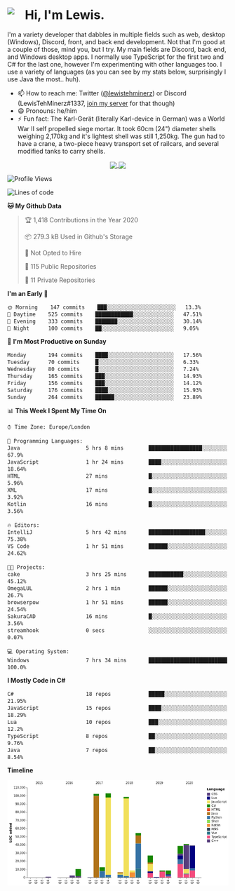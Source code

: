 <h1><img align="left" src="https://cdn.discordapp.com/emojis/552927506957729802.gif" width="40">Hi, I'm Lewis.</h1>

I'm a variety developer that dabbles in multiple fields such as web, desktop (Windows), Discord, front, and back end development. Not that I'm good at a couple of those, mind you, but I try. My main fields are Discord, back end, and Windows desktop apps. I normally use TypeScript for the first two and C# for the last one, however I'm experimenting with other languages too. I use a variety of languages (as you can see by my stats below, surprisingly I use Java the most.. huh).

- 📫 How to reach me: Twitter ([@lewistehminerz](https://twitter.com/lewistehminerz)) or Discord (LewisTehMinerz#1337, [join my server](https://discord.gg/XnUh7JB) for that though)
- 😄 Pronouns: he/him
- ⚡ Fun fact: The Karl-Gerät (literally Karl-device in German) was a World War II self propelled siege mortar. It took 60cm (24") diameter shells weighing 2,170kg and it's lightest shell was still 1,250kg. The gun had to have a crane, a two-piece heavy transport set of railcars, and several modified tanks to carry shells.

<p align="center">
  <a href="https://github.com/anuraghazra/github-readme-stats">
    <img align="center" src="https://github-readme-stats.vercel.app/api?username=LewisTehMinerz&count_private=true&show_icons=true&theme=gruvbox">
  </a>
  <a href="https://github.com/anuraghazra/github-readme-stats">
    <img align="center" src="https://github-readme-stats.vercel.app/api/top-langs/?username=LewisTehMinerz&layout=compact&theme=gruvbox">
  </a>
</p>

<!--START_SECTION:waka-->
![Profile Views](http://img.shields.io/badge/Profile%20Views-15-blue)

![Lines of code](https://img.shields.io/badge/From%20Hello%20World%20I%27ve%20Written-5.6%20million%20lines%20of%20code-blue)

**🐱 My Github Data** 

> 🏆 1,418 Contributions in the Year 2020
 > 
> 📦 279.3 kB Used in Github's Storage 
 > 
> 🚫 Not Opted to Hire
 > 
> 📜 115 Public Repositories
 > 
> 🔑 11 Private Repositories 

**I'm an Early 🐤** 

```text
🌞 Morning    147 commits    ███░░░░░░░░░░░░░░░░░░░░░░   13.3% 
🌆 Daytime    525 commits    ████████████░░░░░░░░░░░░░   47.51% 
🌃 Evening    333 commits    ███████░░░░░░░░░░░░░░░░░░   30.14% 
🌙 Night      100 commits    ██░░░░░░░░░░░░░░░░░░░░░░░   9.05%

```
📅 **I'm Most Productive on Sunday** 

```text
Monday       194 commits    ████░░░░░░░░░░░░░░░░░░░░░   17.56% 
Tuesday      70 commits     █░░░░░░░░░░░░░░░░░░░░░░░░   6.33% 
Wednesday    80 commits     █░░░░░░░░░░░░░░░░░░░░░░░░   7.24% 
Thursday     165 commits    ███░░░░░░░░░░░░░░░░░░░░░░   14.93% 
Friday       156 commits    ███░░░░░░░░░░░░░░░░░░░░░░   14.12% 
Saturday     176 commits    ████░░░░░░░░░░░░░░░░░░░░░   15.93% 
Sunday       264 commits    ██████░░░░░░░░░░░░░░░░░░░   23.89%

```


📊 **This Week I Spent My Time On** 

```text
⌚︎ Time Zone: Europe/London

💬 Programming Languages: 
Java                     5 hrs 8 mins        █████████████████░░░░░░░░   67.9% 
JavaScript               1 hr 24 mins        ████░░░░░░░░░░░░░░░░░░░░░   18.64% 
HTML                     27 mins             █░░░░░░░░░░░░░░░░░░░░░░░░   5.96% 
XML                      17 mins             █░░░░░░░░░░░░░░░░░░░░░░░░   3.92% 
Kotlin                   16 mins             █░░░░░░░░░░░░░░░░░░░░░░░░   3.56%

🔥 Editors: 
IntelliJ                 5 hrs 42 mins       ██████████████████░░░░░░░   75.38% 
VS Code                  1 hr 51 mins        ██████░░░░░░░░░░░░░░░░░░░   24.62%

🐱‍💻 Projects: 
cake                     3 hrs 25 mins       ███████████░░░░░░░░░░░░░░   45.12% 
OmegaLUL                 2 hrs 1 min         ██████░░░░░░░░░░░░░░░░░░░   26.7% 
browserpow               1 hr 51 mins        ██████░░░░░░░░░░░░░░░░░░░   24.54% 
SakuraCAD                16 mins             █░░░░░░░░░░░░░░░░░░░░░░░░   3.56% 
streamhook               0 secs              ░░░░░░░░░░░░░░░░░░░░░░░░░   0.07%

💻 Operating System: 
Windows                  7 hrs 34 mins       █████████████████████████   100.0%

```

**I Mostly Code in C#** 

```text
C#                       18 repos            █████░░░░░░░░░░░░░░░░░░░░   21.95% 
JavaScript               15 repos            ████░░░░░░░░░░░░░░░░░░░░░   18.29% 
Lua                      10 repos            ███░░░░░░░░░░░░░░░░░░░░░░   12.2% 
TypeScript               8 repos             ██░░░░░░░░░░░░░░░░░░░░░░░   9.76% 
Java                     7 repos             ██░░░░░░░░░░░░░░░░░░░░░░░   8.54%

```


**Timeline**

![Chart not found](https://github.com/LewisTehMinerz/LewisTehMinerz/blob/master/charts/bar_graph.png) 


<!--END_SECTION:waka-->
